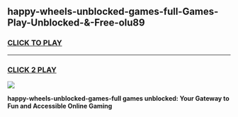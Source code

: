 
## happy-wheels-unblocked-games-full-Games-Play-Unblocked-&-Free-olu89
<h3>
<a href="https://premium76.site?title=happy-wheels-unblocked-games-full&ref=24A">CLICK TO PLAY</a></h3>
<hr>

<h3>
<a href="https://premium76.site?title=happy-wheels-unblocked-games-full&ref=24A">CLICK 2 PLAY</a>
  
</h3>

<a href="https://premium76.site?title=happy-wheels-unblocked-games-full&ref=24A"><img src="https://clearcache.store/games.png"></a>


**happy-wheels-unblocked-games-full games unblocked: Your Gateway to Fun and Accessible Online Gaming**
